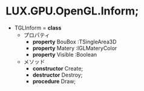 ﻿# LUX.GPU.OpenGL.Inform;

* TGLInform = **class**
    * プロパティ
        * **property** BouBox :TSingleArea3D
        * **property** Matery :IGLMateryColor
        * **property** Visible :Boolean
    * メソッド
        * **constructor** Create;
        * **destructor** Destroy;
        * **procedure** Draw;
